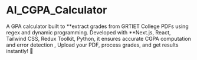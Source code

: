 # AI_CGPA_Calculator
A GPA calculator built to **extract grades from GRTIET College PDFs using regex and dynamic programming. Developed with **Next.js, React, Tailwind CSS, Redux Toolkit, Python, it ensures accurate CGPA computation and error detection , Upload your PDF, process grades, and get results instantly! 🚀
